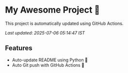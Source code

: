 # My Awesome Project 🚀

This project is automatically updated using GitHub Actions.

_Last updated: 2025-07-06 05:14:47 IST_

## Features
- Auto-update README using Python 🐍
- Auto Git push with GitHub Actions 🤖
